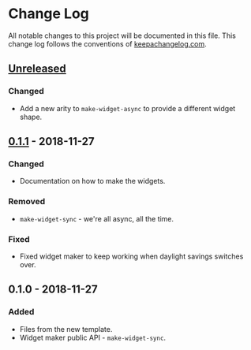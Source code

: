 # Change Log
All notable changes to this project will be documented in this file. This change log follows the conventions of [keepachangelog.com](http://keepachangelog.com/).

## [Unreleased]
### Changed
- Add a new arity to `make-widget-async` to provide a different widget shape.

## [0.1.1] - 2018-11-27
### Changed
- Documentation on how to make the widgets.

### Removed
- `make-widget-sync` - we're all async, all the time.

### Fixed
- Fixed widget maker to keep working when daylight savings switches over.

## 0.1.0 - 2018-11-27
### Added
- Files from the new template.
- Widget maker public API - `make-widget-sync`.

[Unreleased]: https://github.com/your-name/proyecto_final/compare/0.1.1...HEAD
[0.1.1]: https://github.com/your-name/proyecto_final/compare/0.1.0...0.1.1
